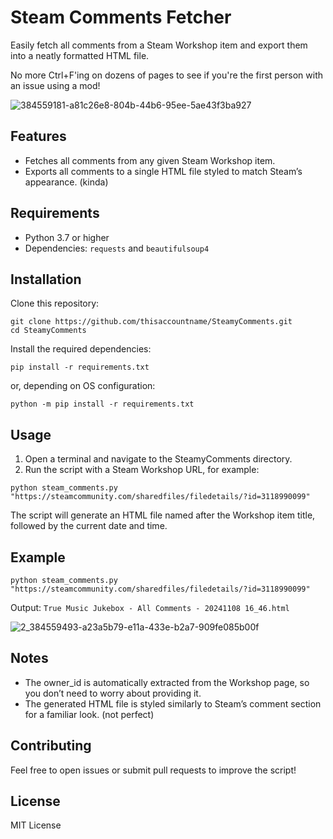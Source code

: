 # Steam Comments Fetcher

Easily fetch all comments from a Steam Workshop item and export them into a neatly formatted HTML file. 

No more Ctrl+F'ing on dozens of pages to see if you're the first person with an issue using a mod!

![384559181-a81c26e8-804b-44b6-95ee-5ae43f3ba927](https://github.com/user-attachments/assets/255adf7b-3082-4419-a8f9-8b1e6e65d662)

## Features
- Fetches all comments from any given Steam Workshop item.
- Exports all comments to a single HTML file styled to match Steam’s appearance. (kinda)

## Requirements
- Python 3.7 or higher
- Dependencies: `requests` and `beautifulsoup4`

## Installation
Clone this repository:

```
git clone https://github.com/thisaccountname/SteamyComments.git
cd SteamyComments
```
Install the required dependencies:
```
pip install -r requirements.txt
```
or, depending on OS configuration:
```
python -m pip install -r requirements.txt
```

## Usage

1. Open a terminal and navigate to the SteamyComments directory.
2. Run the script with a Steam Workshop URL, for example:
```
python steam_comments.py "https://steamcommunity.com/sharedfiles/filedetails/?id=3118990099"
```

The script will generate an HTML file named after the Workshop item title, followed by the current date and time.

## Example

```
python steam_comments.py "https://steamcommunity.com/sharedfiles/filedetails/?id=3118990099"
```

Output: `True Music Jukebox - All Comments - 20241108 16_46.html`

![2_384559493-a23a5b79-e11a-433e-b2a7-909fe085b00f](https://github.com/user-attachments/assets/818b79c3-28ae-44d0-9553-4b14fcf74f6f)


## Notes

- The owner_id is automatically extracted from the Workshop page, so you don’t need to worry about providing it.
- The generated HTML file is styled similarly to Steam’s comment section for a familiar look. (not perfect)

## Contributing

Feel free to open issues or submit pull requests to improve the script!

## License

MIT License

